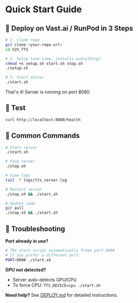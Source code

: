 # Quick Start Guide

## 🚀 Deploy on Vast.ai / RunPod in 3 Steps

```bash
# 1. Clone repo
git clone <your-repo-url>
cd V2V_TTS

# 2. Setup (one-time, installs everything)
chmod +x setup.sh start.sh stop.sh
./setup.sh

# 3. Start server
./start.sh
```

That's it! Server is running on port 8080.

## 🧪 Test

```bash
curl http://localhost:8080/health
```

## 📝 Common Commands

```bash
# Start server
./start.sh

# Stop server
./stop.sh

# View logs
tail -f logs/tts_server.log

# Restart server
./stop.sh && ./start.sh

# Update code
git pull
./stop.sh && ./start.sh
```

## 🔧 Troubleshooting

**Port already in use?**
```bash
# The start script automatically frees port 8080
# If you prefer a different port:
PORT=9090 ./start.sh
```

**GPU not detected?**
- Server auto-detects GPU/CPU
- To force CPU: `TTS_DEVICE=cpu ./start.sh`

**Need help?**
See [DEPLOY.md](DEPLOY.md) for detailed instructions.

